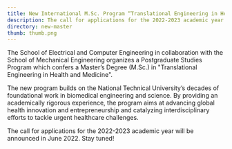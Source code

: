 ```yaml
---
title: New International M.Sc. Program “Translational Engineering in Health and Medicine” jointly organized by the School of Electrical and Computer Engineering and the School of Mechanical Engineering
description: The call for applications for the 2022-2023 academic year will be announced in June 2022
directory: new-master
thumb: thumb.png
---
```

The School of Electrical and Computer Engineering in collaboration with the School of Mechanical Engineering organizes a Postgraduate Studies Program which confers a Master’s Degree (M.Sc.) in "Translational Engineering in Health and Medicine".

The new program builds on the National Technical University’s decades of foundational work in biomedical engineering and science. By providing an academically rigorous experience, the program aims at advancing global health innovation and entrepreneurship and catalyzing interdisciplinary efforts to tackle urgent healthcare challenges.

The call for applications for the 2022-2023 academic year will be announced in June 2022. Stay tuned!
